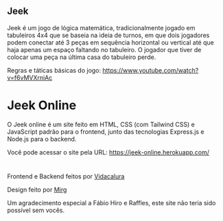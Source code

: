 ## Jeek

Jeek é um jogo de lógica matemática, tradicionalmente jogado em tabuleiros 4x4
que se baseia na ideia de turnos, em que dois jogadores podem conectar até 3
peças em sequência horizontal ou vertical até que haja apenas um espaço faltando 
no tabuleiro. O jogador que tiver de colocar uma peça na última casa do tabuleiro perde.


Regras e táticas básicas do jogo: https://www.youtube.com/watch?v=f6vMVXrniAc

# Jeek Online

O Jeek online é um site feito em HTML, CSS (com Tailwind CSS) e JavaScript padrão para o frontend,
junto das tecnologias Express.js e Node.js para o backend.


Você pode acessar o site pela URL: https://jeek-online.herokuapp.com/

#

Frontend e Backend feitos por <a href="https://github.com/vidacalura"> Vidacalura </a>


Design feito por <a href="https://www.instagram.com/caiafa.borges/"> Mirg </a>


Um agradecimento especial a Fábio Hiro e Raffles, este site não teria sido possível sem vocês.